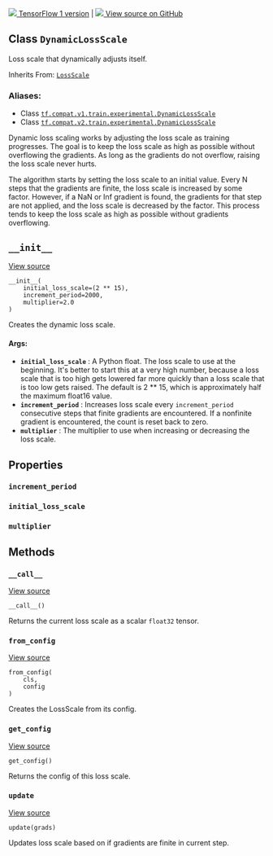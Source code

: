 [ ![](https://tensorflow.google.cn/images/tf_logo_32px.png) TensorFlow 1
version](/versions/r1.15/api_docs/python/tf/train/experimental/DynamicLossScale)
|  [ ![](https://tensorflow.google.cn/images/GitHub-Mark-32px.png) View source
on GitHub
](https://github.com/tensorflow/tensorflow/blob/r2.0/tensorflow/python/training/experimental/loss_scale.py#L270-L398)  
  
  
## Class `DynamicLossScale`

Loss scale that dynamically adjusts itself.

Inherits From:
[`LossScale`](https://tensorflow.google.cn/api_docs/python/tf/train/experimental/LossScale)

### Aliases:

  * Class [`tf.compat.v1.train.experimental.DynamicLossScale`](/api_docs/python/tf/train/experimental/DynamicLossScale)
  * Class [`tf.compat.v2.train.experimental.DynamicLossScale`](/api_docs/python/tf/train/experimental/DynamicLossScale)

Dynamic loss scaling works by adjusting the loss scale as training progresses.
The goal is to keep the loss scale as high as possible without overflowing the
gradients. As long as the gradients do not overflow, raising the loss scale
never hurts.

The algorithm starts by setting the loss scale to an initial value. Every N
steps that the gradients are finite, the loss scale is increased by some
factor. However, if a NaN or Inf gradient is found, the gradients for that
step are not applied, and the loss scale is decreased by the factor. This
process tends to keep the loss scale as high as possible without gradients
overflowing.

## `__init__`

[View
source](https://github.com/tensorflow/tensorflow/blob/r2.0/tensorflow/python/training/experimental/loss_scale.py#L286-L316)

    
    
    __init__(
        initial_loss_scale=(2 ** 15),
        increment_period=2000,
        multiplier=2.0
    )
    

Creates the dynamic loss scale.

#### Args:

  * **`initial_loss_scale`** : A Python float. The loss scale to use at the beginning. It's better to start this at a very high number, because a loss scale that is too high gets lowered far more quickly than a loss scale that is too low gets raised. The default is 2 ** 15, which is approximately half the maximum float16 value.
  * **`increment_period`** : Increases loss scale every `increment_period` consecutive steps that finite gradients are encountered. If a nonfinite gradient is encountered, the count is reset back to zero.
  * **`multiplier`** : The multiplier to use when increasing or decreasing the loss scale.

## Properties

### `increment_period`

### `initial_loss_scale`

### `multiplier`

## Methods

### `__call__`

[View
source](https://github.com/tensorflow/tensorflow/blob/r2.0/tensorflow/python/training/experimental/loss_scale.py#L330-L331)

    
    
    __call__()
    

Returns the current loss scale as a scalar `float32` tensor.

### `from_config`

[View
source](https://github.com/tensorflow/tensorflow/blob/r2.0/tensorflow/python/training/experimental/loss_scale.py#L179-L182)

    
    
    from_config(
        cls,
        config
    )
    

Creates the LossScale from its config.

### `get_config`

[View
source](https://github.com/tensorflow/tensorflow/blob/r2.0/tensorflow/python/training/experimental/loss_scale.py#L393-L398)

    
    
    get_config()
    

Returns the config of this loss scale.

### `update`

[View
source](https://github.com/tensorflow/tensorflow/blob/r2.0/tensorflow/python/training/experimental/loss_scale.py#L333-L380)

    
    
    update(grads)
    

Updates loss scale based on if gradients are finite in current step.


